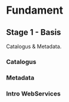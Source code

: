 # Fundament

## Stage 1 - Basis

Catalogus & Metadata.
<Overall capabilities>
<Principes Publish-Find-Bind>

### Catalogus
<Catalog requirements>
<Catalog API>
<Publish>
<Find>

### Metadata
<Metadata requirements>
<Metadata formats> <We kiezen voor DCAT>

<Bind naar Online Resource>

### Intro WebServices

